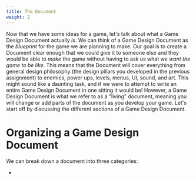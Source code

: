 ```yaml
---
title: The Document
weight: 2
---
```


Now that we have some ideas for a game, let's talk about what a Game Design Document actually *is*. We can think of a Game Design Document as the *blueprint* for the game we are planning to make. Our goal is to create a Document clear enough that we could give it to someone else and they would be able to *make* the game without having to ask us what we *want the game to be like*. This means that the Document will cover everything from general design philosophy (the design pillars you developed in the previous assignment) to enemies, power ups, levels, menus, UI, sound, and art. This might sound like a daunting task, and if we were to attempt to write an entire Game Design Document in one sitting it would be! However, a Game Design Document is what we refer to as a "living" document, meaning you will change or add parts of the document as you develop your game. Let's start off by discussing the different sections of a Game Design Document.

# Organizing a Game Design Document

We can break down a document into three categories:

* 